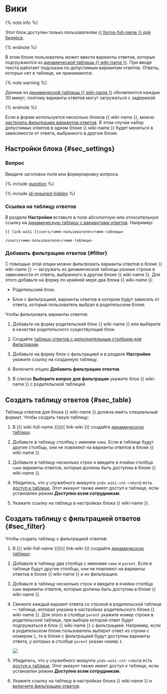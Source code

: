 # Вики


{% note info %}

Этот блок доступен только пользователям [{{ forms-full-name }} для бизнеса](../forms-for-org.md).

{% endnote %}


В этом блоке пользователь может ввести варианты ответов, которые подгружаются из [динамической таблицы {{ wiki-name }}](../../wiki/create-grid.md). При вводе текста работает подсказка по допустимым вариантам ответов. Ответы, которых нет в таблице, не принимаются.

{% note warning %}

 Данные из [динамической таблицы {{ wiki-name }}](../../wiki/create-grid.md) обновляются каждые 30 минут, поэтому варианты ответов могут загружаться с задержкой.

{% endnote %}

Если в форме используется несколько блоков {{ wiki-name }}, можно [настроить фильтрацию вариантов ответов](#filter). В этом случае набор допустимых ответов в одном блоке {{ wiki-name }} будет меняться в зависимости от ответа, выбранного в другом блоке.

## Настройки блока {#sec_settings}

### Вопрос

Введите заголовок поля или формулировку вопроса.

{% include [question](../../_includes/forms/question.md) %}

{% include [id-required-hidden](../../_includes/forms/id-required-hidden.md) %}


### Ссылка на таблицу ответов

В разделе **Настройки** вставьте в поле абсолютную или относительную ссылку на [динамическую таблицу с вариантами ответов](#sec_table). Например: 


`{{ link-wiki }}users/<имя-пользователя>/<имя-таблицы>`


`/users/<имя-пользователя>/<имя-таблицы>`

### Добавить фильтрацию ответов {#filter}

С помощью этой опции можно фильтровать варианты ответов в блоке {{ wiki-name }} — загружать из динамической таблицы разные строки в зависимости от ответа, выбранного в другом блоке {{ wiki-name }}. Для этого добавьте на форму по крайней мере два блока {{ wiki-name }}:
* Родительский блок.

* Блок с фильтрацией, варианты ответов в котором будут зависеть от ответа, который пользователь выбрал в родительском блоке.

Чтобы фильтровать варианты ответов:
1. Добавьте на форму родительский блок {{ wiki-name }} или выберите в качестве родительского существующий блок.

1. Создайте [таблицу ответов с дополнительным столбцом для фильтрации](#sec_filter).

1. Добавьте на форму блок с фильтрацией и в разделе **Настройки** укажите ссылку на созданную таблицу.

1. Включите опцию **Добавить фильтрацию ответов**.

1. В списке **Выберите вопрос для фильтрации** укажите блок {{ wiki-name }} с родительской таблицей. 


## Создать таблицу ответов {#sec_table}

Таблица ответов для блока {{ wiki-name }} должна иметь специальный формат. Чтобы создать такую таблицу:

1. В [{{ wiki-full-name }}]({{ link-wiki }}) создайте [динамическую таблицу](../../wiki/create-grid.md).

1. Добавьте в таблицу столбец с именем `name`.
   Если в таблице будут другие столбцы, они не повлияют на варианты ответов в блоке {{ wiki-name }}.

1. Добавьте в таблицу несколько строк и введите в ячейки столбца `name` варианты ответов, которые должны быть доступны в блоке {{ wiki-name }}.


1. Убедитесь, что у служебного аккаунта `yndx-wiki-cnt-robot@` есть [доступ к таблице](../../wiki/page-management/access-setup.md). Этот аккаунт также имеет доступ к таблице, если установлен режим **Доступно всем сотрудникам**. 


1. Укажите ссылку на таблицу в настройках блока {{ wiki-name }}.

## Создать таблицу с фильтрацией ответов {#sec_filter}

Чтобы создать таблицу с фильтрацией ответов:

1. В [{{ wiki-full-name }}]({{ link-wiki }}) создайте [динамическую таблицу](../../wiki/create-grid.md).

1. Добавьте в таблицу два столбца с именами `name` и `parent`.
   Если в таблице будут другие столбцы, они не повлияют на варианты ответов в блоке {{ wiki-name }} и их фильтрацию.

1. Добавьте в таблицу несколько строк и введите в ячейки столбца `name` варианты ответов, которые должны быть доступны в блоке {{ wiki-name }}.

1. Свяжите каждый вариант ответа со строкой в родительской таблице — таблице, которая указана в настройках родительского блока {{ wiki-name }}. Для этого в столбце `parent` укажите номер строки в родительской таблице, при выборе которой ответ будет подгружаться в блок {{ wiki-name }} с фильтрацией.
   Например, если в родительском блоке пользователь выберет ответ из строки с номером `1`, то в блоке с фильтрацией будут доступны варианты ответа, у которых в столбце `parent` указан номер `1`.

   ![](../../_assets/forms/table_filter_parent.png)


1. Убедитесь, что у служебного аккаунта `yndx-wiki-cnt-robot@` есть [доступ к таблице](../../wiki/page-management/access-setup.md). Этот аккаунт также имеет доступ к таблице, если установлен режим **Доступно всем сотрудникам**. 


1. Укажите ссылку на таблицу в настройках блока {{ wiki-name }} и [включите фильтрацию ответов](#dlentry_filter).